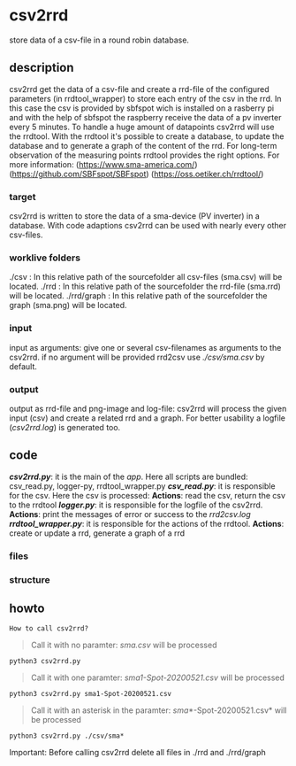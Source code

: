 # csv2rrd
store data of a csv-file in a round robin database.
## description
csv2rrd get the data of a csv-file and create a rrd-file of the configured parameters (in rrdtool_wrapper) to store each entry of the csv in the rrd. In this case the csv is provided by sbfspot wich is installed on a rasberry pi and with the help of sbfspot the raspberry receive the data of a pv inverter every 5 minutes. To handle a huge amount of datapoints csv2rrd will use the rrdtool. With the rrdtool it's possible to create a database, to update the database and to generate a graph of the content of the rrd. For long-term observation of the measuring points rrdtool provides the right options.
For more information: (https://www.sma-america.com/) (https://github.com/SBFspot/SBFspot) (https://oss.oetiker.ch/rrdtool/)
### target
csv2rrd is written to store the data of a sma-device (PV inverter) in a database. With code adaptions csv2rrd can be used with nearly every other csv-files.
### worklive folders
./csv : In this relative path of the sourcefolder all csv-files (sma.csv) will be located.
./rrd : In this relative path of the sourcefolder the rrd-file (sma.rrd) will be located.
./rrd/graph : In this relative path of the sourcefolder the graph (sma.png) will be located.
### input
input as arguments: give one or several csv-filenames as arguments to the csv2rrd. if no argument will be provided rrd2csv use *./csv/sma.csv* by default.
### output
output as rrd-file and png-image and log-file: csv2rrd will process the given input (csv) and create a related rrd and a graph. For better usability a logfile (*csv2rrd.log*) is generated too.

## code
***csv2rrd.py***: it is the main of the *app*. Here all scripts are bundled: csv_read.py, logger-py, rrdtool_wrapper.py
***csv_read.py***: it is responsible for the csv. Here the csv is processed: **Actions**: read the csv, return the csv to the rrdtool
***logger.py***: it is responsible for the logfile of the csv2rrd. **Actions**: print the messages of error or success to the *rrd2csv.log*
***rrdtool_wrapper.py***: it is responsible for the actions of the rrdtool. **Actions**: create or update a rrd, generate a graph of a rrd
### files
### structure

## howto
`How to call csv2rrd?`
>Call it with no paramter: *sma.csv* will be processed
```
python3 csv2rrd.py
```

>Call it with one paramter: *sma1-Spot-20200521.csv* will be processed
```
python3 csv2rrd.py sma1-Spot-20200521.csv
```

>Call it with an asterisk in the paramter: *sma**-Spot-20200521.csv* will be processed
```
python3 csv2rrd.py ./csv/sma*
```

Important: Before calling csv2rrd delete all files in ./rrd and ./rrd/graph
